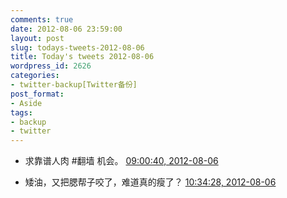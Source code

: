 ```yaml
---
comments: true
date: 2012-08-06 23:59:00
layout: post
slug: todays-tweets-2012-08-06
title: Today's tweets 2012-08-06
wordpress_id: 2626
categories:
- twitter-backup[Twitter备份]
post_format:
- Aside
tags:
- backup
- twitter
---
```





  * 求靠谱人肉 #翻墙 机会。 [09:00:40, 2012-08-06](http://twitter.com/gfrog/statuses/232279994196443136)





  * 矮油，又把腮帮子咬了，难道真的瘦了？ [10:34:28, 2012-08-06](http://twitter.com/gfrog/statuses/232303598015504384)




